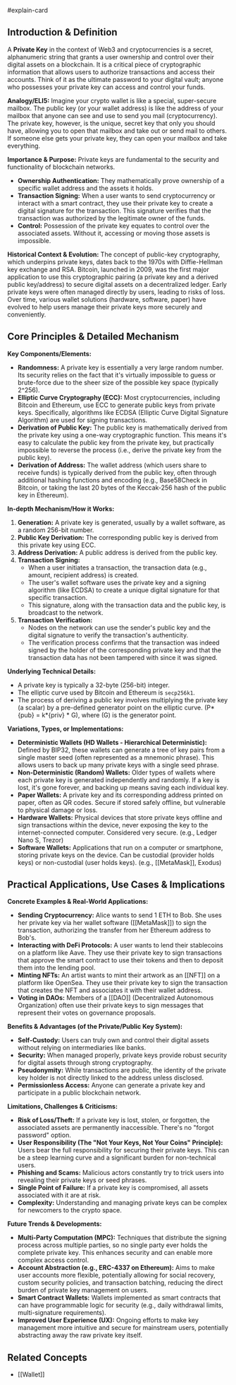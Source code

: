 #explain-card

## Introduction & Definition

A **Private Key** in the context of Web3 and cryptocurrencies is a secret, alphanumeric string that grants a user ownership and control over their digital assets on a blockchain. It is a critical piece of cryptographic information that allows users to authorize transactions and access their accounts. Think of it as the ultimate password to your digital vault; anyone who possesses your private key can access and control your funds.

**Analogy/ELI5:** Imagine your crypto wallet is like a special, super-secure mailbox. The public key (or your wallet address) is like the address of your mailbox that anyone can see and use to send you mail (cryptocurrency). The private key, however, is the unique, secret key that only you should have, allowing you to open that mailbox and take out or send mail to others. If someone else gets your private key, they can open your mailbox and take everything.

**Importance & Purpose:** Private keys are fundamental to the security and functionality of blockchain networks.

- **Ownership Authentication:** They mathematically prove ownership of a specific wallet address and the assets it holds.
- **Transaction Signing:** When a user wants to send cryptocurrency or interact with a smart contract, they use their private key to create a digital signature for the transaction. This signature verifies that the transaction was authorized by the legitimate owner of the funds.
- **Control:** Possession of the private key equates to control over the associated assets. Without it, accessing or moving those assets is impossible.

**Historical Context & Evolution:** The concept of public-key cryptography, which underpins private keys, dates back to the 1970s with Diffie-Hellman key exchange and RSA. Bitcoin, launched in 2009, was the first major application to use this cryptographic pairing (a private key and a derived public key/address) to secure digital assets on a decentralized ledger. Early private keys were often managed directly by users, leading to risks of loss. Over time, various wallet solutions (hardware, software, paper) have evolved to help users manage their private keys more securely and conveniently.

## Core Principles & Detailed Mechanism

**Key Components/Elements:**

- **Randomness:** A private key is essentially a very large random number. Its security relies on the fact that it's virtually impossible to guess or brute-force due to the sheer size of the possible key space (typically 2^256).
- **Elliptic Curve Cryptography (ECC):** Most cryptocurrencies, including Bitcoin and Ethereum, use ECC to generate public keys from private keys. Specifically, algorithms like ECDSA (Elliptic Curve Digital Signature Algorithm) are used for signing transactions.
- **Derivation of Public Key:** The public key is mathematically derived from the private key using a one-way cryptographic function. This means it's easy to calculate the public key from the private key, but practically impossible to reverse the process (i.e., derive the private key from the public key).
- **Derivation of Address:** The wallet address (which users share to receive funds) is typically derived from the public key, often through additional hashing functions and encoding (e.g., Base58Check in Bitcoin, or taking the last 20 bytes of the Keccak-256 hash of the public key in Ethereum).

**In-depth Mechanism/How it Works:**

1.  **Generation:** A private key is generated, usually by a wallet software, as a random 256-bit number.
2.  **Public Key Derivation:** The corresponding public key is derived from this private key using ECC.
3.  **Address Derivation:** A public address is derived from the public key.
4.  **Transaction Signing:**
    - When a user initiates a transaction, the transaction data (e.g., amount, recipient address) is created.
    - The user's wallet software uses the private key and a signing algorithm (like ECDSA) to create a unique digital signature for that specific transaction.
    - This signature, along with the transaction data and the public key, is broadcast to the network.
5.  **Transaction Verification:**
    - Nodes on the network can use the sender's public key and the digital signature to verify the transaction's authenticity.
    - The verification process confirms that the transaction was indeed signed by the holder of the corresponding private key and that the transaction data has not been tampered with since it was signed.

**Underlying Technical Details:**

- A private key is typically a 32-byte (256-bit) integer.
- The elliptic curve used by Bitcoin and Ethereum is `secp256k1`.
- The process of deriving a public key involves multiplying the private key (a scalar) by a pre-defined generator point on the elliptic curve. \(P*{pub} = k*{priv} \* G\), where \(G\) is the generator point.

**Variations, Types, or Implementations:**

- **Deterministic Wallets (HD Wallets - Hierarchical Deterministic):** Defined by BIP32, these wallets can generate a tree of key pairs from a single master seed (often represented as a mnemonic phrase). This allows users to back up many private keys with a single seed phrase.
- **Non-Deterministic (Random) Wallets:** Older types of wallets where each private key is generated independently and randomly. If a key is lost, it's gone forever, and backing up means saving each individual key.
- **Paper Wallets:** A private key and its corresponding address printed on paper, often as QR codes. Secure if stored safely offline, but vulnerable to physical damage or loss.
- **Hardware Wallets:** Physical devices that store private keys offline and sign transactions within the device, never exposing the key to the internet-connected computer. Considered very secure. (e.g., Ledger Nano S, Trezor)
- **Software Wallets:** Applications that run on a computer or smartphone, storing private keys on the device. Can be custodial (provider holds keys) or non-custodial (user holds keys). (e.g., [[MetaMask]], Exodus)

## Practical Applications, Use Cases & Implications

**Concrete Examples & Real-World Applications:**

- **Sending Cryptocurrency:** Alice wants to send 1 ETH to Bob. She uses her private key via her wallet software ([[MetaMask]]) to sign the transaction, authorizing the transfer from her Ethereum address to Bob's.
- **Interacting with DeFi Protocols:** A user wants to lend their stablecoins on a platform like Aave. They use their private key to sign transactions that approve the smart contract to use their tokens and then to deposit them into the lending pool.
- **Minting NFTs:** An artist wants to mint their artwork as an [[NFT]] on a platform like OpenSea. They use their private key to sign the transaction that creates the NFT and associates it with their wallet address.
- **Voting in DAOs:** Members of a [[DAO]] (Decentralized Autonomous Organization) often use their private keys to sign messages that represent their votes on governance proposals.

**Benefits & Advantages (of the Private/Public Key System):**

- **Self-Custody:** Users can truly own and control their digital assets without relying on intermediaries like banks.
- **Security:** When managed properly, private keys provide robust security for digital assets through strong cryptography.
- **Pseudonymity:** While transactions are public, the identity of the private key holder is not directly linked to the address unless disclosed.
- **Permissionless Access:** Anyone can generate a private key and participate in a public blockchain network.

**Limitations, Challenges & Criticisms:**

- **Risk of Loss/Theft:** If a private key is lost, stolen, or forgotten, the associated assets are permanently inaccessible. There's no "forgot password" option.
- **User Responsibility (The "Not Your Keys, Not Your Coins" Principle):** Users bear the full responsibility for securing their private keys. This can be a steep learning curve and a significant burden for non-technical users.
- **Phishing and Scams:** Malicious actors constantly try to trick users into revealing their private keys or seed phrases.
- **Single Point of Failure:** If a private key is compromised, all assets associated with it are at risk.
- **Complexity:** Understanding and managing private keys can be complex for newcomers to the crypto space.

**Future Trends & Developments:**

- **Multi-Party Computation (MPC):** Techniques that distribute the signing process across multiple parties, so no single party ever holds the complete private key. This enhances security and can enable more complex access control.
- **Account Abstraction (e.g., ERC-4337 on Ethereum):** Aims to make user accounts more flexible, potentially allowing for social recovery, custom security policies, and transaction batching, reducing the direct burden of private key management on users.
- **Smart Contract Wallets:** Wallets implemented as smart contracts that can have programmable logic for security (e.g., daily withdrawal limits, multi-signature requirements).
- **Improved User Experience (UX):** Ongoing efforts to make key management more intuitive and secure for mainstream users, potentially abstracting away the raw private key itself.

## Related Concepts

- [[Wallet]]